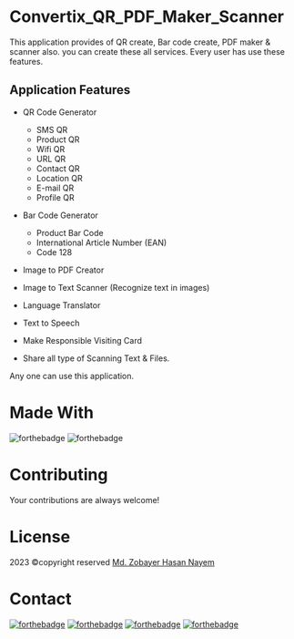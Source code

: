 # Convertix_QR_PDF_Maker_Scanner
This application provides of QR create, Bar code create, PDF maker &amp; scanner also. you can create these all services.
Every user has use these features.
## Application Features
- QR Code Generator
  - SMS QR
  - Product QR
  - Wifi QR
  - URL QR
  - Contact QR
  - Location QR
  - E-mail QR
  - Profile QR

- Bar Code Generator
  - Product Bar Code
  - International Article Number (EAN)
  - Code 128

- Image to PDF Creator
- Image to Text Scanner (Recognize text in images)
- Language Translator
- Text to Speech
- Make Responsible Visiting Card
- Share all type of Scanning Text & Files.

Any one can use this application.

# Made With
![forthebadge](https://img.shields.io/badge/Android_Studio-5C2D91?style=for-the-badge&logo=android%20studio&logoColor=white)
![forthebadge](https://img.shields.io/badge/Java-5C2D91?style=for-the-badge&logo=java&logoColor=white)


# Contributing
Your contributions are always welcome!

# License
2023 ©copyright reserved [Md. Zobayer Hasan Nayem](https://mail.google.com/mail/?view=cm&fs=1&to=zobayer.dev@gmail.com)

# Contact
[![forthebadge](https://img.shields.io/badge/Gmail-D14836?style=for-the-badge&logo=gmail&logoColor=white)](https://mail.google.com/mail/?view=cm&fs=1&to=zobayer.dev@gmail.com)
[![forthebadge](https://img.shields.io/badge/Facebook-D14836?style=for-the-badge&logo=facebook&logoColor=white)](https://www.facebook.com/zobayerdev/)
[![forthebadge](https://img.shields.io/badge/LinkedIn-D14836?style=for-the-badge&logo=linkedin&logoColor=white)](https://www.linkedin.com/in/zobayerdev/)
[![forthebadge](https://img.shields.io/badge/Instagram-D14836?style=for-the-badge&logo=instagram&logoColor=white)](https://www.instagram.com/zobayerdev/)
